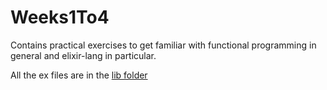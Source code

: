 # Weeks1To4

Contains practical exercises to get familiar with functional programming in general and elixir-lang in particular.

All the ex files are in the [lib folder](lib)

